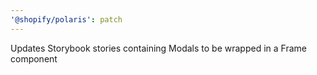 ```yaml
---
'@shopify/polaris': patch
---
```


Updates Storybook stories containing Modals to be wrapped in a Frame component

